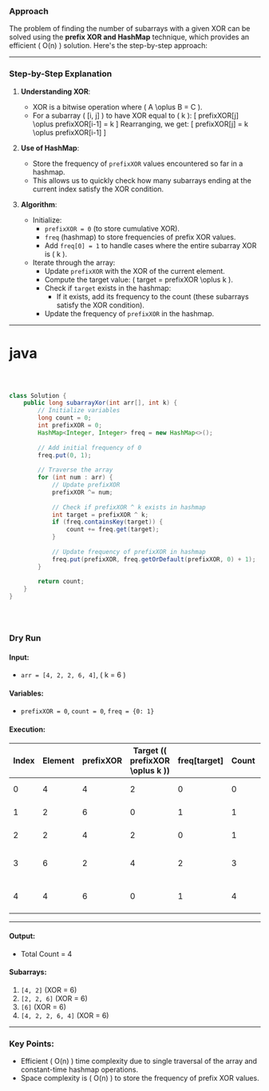 ### **Approach**

The problem of finding the number of subarrays with a given XOR can be solved using the **prefix XOR and HashMap** technique, which provides an efficient \( O(n) \) solution. Here's the step-by-step approach:

---

### **Step-by-Step Explanation**

1. **Understanding XOR**:
   - XOR is a bitwise operation where \( A \oplus B = C \).
   - For a subarray \( [i, j] \) to have XOR equal to \( k \):
     \[
     prefixXOR[j] \oplus prefixXOR[i-1] = k
     \]
     Rearranging, we get:
     \[
     prefixXOR[j] = k \oplus prefixXOR[i-1]
     \]

2. **Use of HashMap**:
   - Store the frequency of `prefixXOR` values encountered so far in a hashmap.
   - This allows us to quickly check how many subarrays ending at the current index satisfy the XOR condition.

3. **Algorithm**:
   - Initialize:
     - `prefixXOR = 0` (to store cumulative XOR).
     - `freq` (hashmap) to store frequencies of prefix XOR values.
     - Add `freq[0] = 1` to handle cases where the entire subarray XOR is \( k \).
   - Iterate through the array:
     - Update `prefixXOR` with the XOR of the current element.
     - Compute the target value: \( target = prefixXOR \oplus k \).
     - Check if `target` exists in the hashmap:
       - If it exists, add its frequency to the count (these subarrays satisfy the XOR condition).
     - Update the frequency of `prefixXOR` in the hashmap.

---

# java
```java



class Solution {
    public long subarrayXor(int arr[], int k) {
        // Initialize variables
        long count = 0;
        int prefixXOR = 0;
        HashMap<Integer, Integer> freq = new HashMap<>();
        
        // Add initial frequency of 0
        freq.put(0, 1);
        
        // Traverse the array
        for (int num : arr) {
            // Update prefixXOR
            prefixXOR ^= num;
            
            // Check if prefixXOR ^ k exists in hashmap
            int target = prefixXOR ^ k;
            if (freq.containsKey(target)) {
                count += freq.get(target);
            }
            
            // Update frequency of prefixXOR in hashmap
            freq.put(prefixXOR, freq.getOrDefault(prefixXOR, 0) + 1);
        }
        
        return count;
    }
}





```











### **Dry Run**

#### Input:
- `arr = [4, 2, 2, 6, 4]`, \( k = 6 \)

#### Variables:
- `prefixXOR = 0`, `count = 0`, `freq = {0: 1}`

#### Execution:
| **Index** | **Element** | **prefixXOR** | **Target** (\( prefixXOR \oplus k \)) | **freq[target]** | **Count** | **Updated freq** |
|-----------|-------------|----------------|---------------------------------------|-------------------|-----------|-------------------|
| 0         | 4           | 4              | 2                                     | 0                 | 0         | {0: 1, 4: 1}      |
| 1         | 2           | 6              | 0                                     | 1                 | 1         | {0: 1, 4: 1, 6: 1}|
| 2         | 2           | 4              | 2                                     | 0                 | 1         | {0: 1, 4: 2, 6: 1}|
| 3         | 6           | 2              | 4                                     | 2                 | 3         | {0: 1, 4: 2, 6: 1, 2: 1}|
| 4         | 4           | 6              | 0                                     | 1                 | 4         | {0: 1, 4: 2, 6: 2, 2: 1}|

---

#### **Output**:
- Total Count = 4

#### Subarrays:
1. `[4, 2]` (XOR = 6)
2. `[2, 2, 6]` (XOR = 6)
3. `[6]` (XOR = 6)
4. `[4, 2, 2, 6, 4]` (XOR = 6)

---

### **Key Points**:
- Efficient \( O(n) \) time complexity due to single traversal of the array and constant-time hashmap operations.
- Space complexity is \( O(n) \) to store the frequency of prefix XOR values.